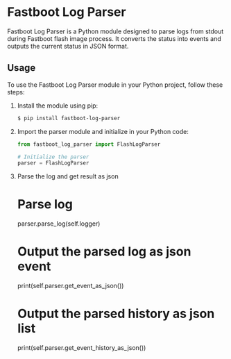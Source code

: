 # Fastboot Log Parser

Fastboot Log Parser is a Python module designed to parse logs from stdout during Fastboot flash image process. It converts the status into events and outputs the current status in JSON format.

## Usage

To use the Fastboot Log Parser module in your Python project, follow these steps:

1. Install the module using pip:
   ```bash
   $ pip install fastboot-log-parser

2. Import the parser module and initialize in your Python code:
   ```python
   from fastboot_log_parser import FlashLogParser

   # Initialize the parser
   parser = FlashLogParser

3. Parse the log and get result as json
   # Parse log
   parser.parse_log(self.logger)

   # Output the parsed log as json event
   print(self.parser.get_event_as_json())

   # Output the parsed history as json list
   print(self.parser.get_event_history_as_json())

   